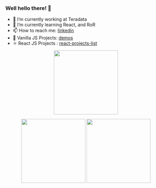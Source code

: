 ### Well hello there! 👋

- 🔭  I’m currently working at Teradata
- 🌱  I’m currently learning React, and RoR
- 📫  How to reach me: [linkedin](https://www.linkedin.com/in/redmund-nacario/)
- 🚀  Vanilla JS Projects: [demos](https://redmundnacario.com/)
- ⚛ React JS Projects : [react-projects-list](https://github.com/redmundnacario/react-projects-list)

<p align="center">
<img width="60%" height="100%" style="display:inline;height:200px;width:auto;" align="center" src="https://github-readme-stats.vercel.app/api?username=redmundnacario&show_icons=true&theme=vue-dark&count_private=true&line_height=32" />
</p>
<p align="center">
<img width="48%" height="100%" style="display:inline;height:200px;width:auto;" align="center" src="https://github-readme-stats.vercel.app/api/top-langs/?username=redmundnacario&hide=tex,php,python,shell,jupyter%20notebook&theme=vue-dark&custom_title=Web%20Development&langs_count=10&layout=compact" />

<img width="48%" height="100%" style="display:inline;height:200px;width:auto;" align="center" src="https://github-readme-stats.vercel.app/api/top-langs/?username=redmundnacario&hide=tex,php,javascript,html,css,scss,vue&theme=vue-dark&custom_title=Data%20Science&langs_count=10&layout=compact" />
</p>

<!--
python,shell,jupyter%20notebook
**redmundnacario/redmundnacario** is a ✨ _special_ ✨ repository because its `README.md` (this file) appears on your GitHub profile.

Here are some ideas to get you started:

- 🔭 I’m currently working on ...
- 🌱 I’m currently learning ...
- 👯 I’m looking to collaborate on ...
- 🤔 I’m looking for help with ...
- 💬 Ask me about ...
- 📫 How to reach me: ...
- 😄 Pronouns: ...
- ⚡ Fun fact: ...
-->
